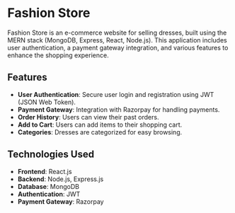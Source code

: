 # Fashion Store

Fashion Store is an e-commerce website for selling dresses, built using the MERN stack (MongoDB, Express, React, Node.js). This application includes user authentication, a payment gateway integration, and various features to enhance the shopping experience.

## Features

- **User Authentication**: Secure user login and registration using JWT (JSON Web Token).
- **Payment Gateway**: Integration with Razorpay for handling payments.
- **Order History**: Users can view their past orders.
- **Add to Cart**: Users can add items to their shopping cart.
- **Categories**: Dresses are categorized for easy browsing.

## Technologies Used

- **Frontend**: React.js
- **Backend**: Node.js, Express.js
- **Database**: MongoDB
- **Authentication**: JWT
- **Payment Gateway**: Razorpay

